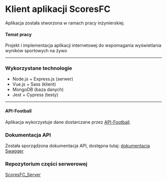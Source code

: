 # Klient aplikacji ScoresFC

Aplikacja została stworzona w ramach pracy inżynierskiej.

#### Temat pracy

Projekt i implementacja aplikacji internetowej do wspomagania wyświetlania wyników sportowych na żywo

---

### Wykorzystane technologie
- Node.js + Express.js (serwer)
- Vue.js + Sass (klient)
- MongoDB (baza danych)
- Jest + Cypress (testy)

---

#### API-Football
Aplikacja wykorzystuje dane dostarczane przez [API-Football](https://www.api-football.com/).

### Dokumentacja API
Została sporządzona dokumentacja API, dostępna tutaj: [dokumentacja Swagger](https://app.swaggerhub.com/apis-docs/WojciechSutkowski/ScoresFC/1.0.0)

### Repozytorium części serwerowej
[ScoresFC_Server]([https://github.com/WojciechSutkowski/ScoresFC_Client](https://github.com/WojciechSutkowski/ScoresFC_Server))
